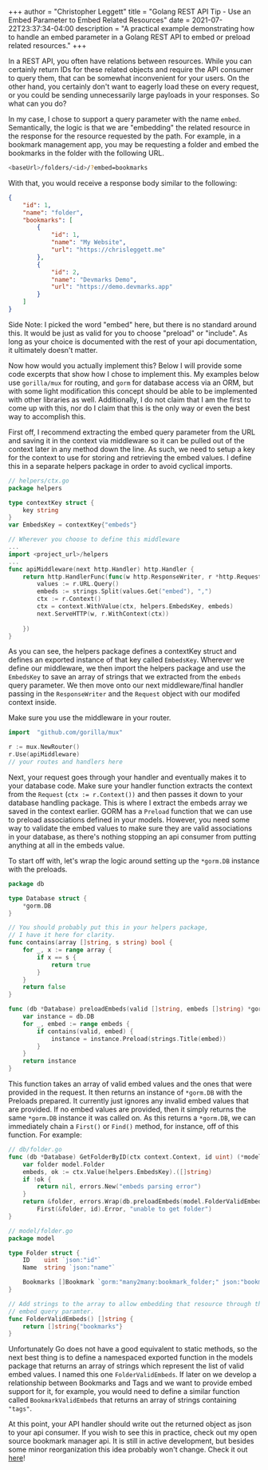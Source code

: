 +++
author = "Christopher Leggett"
title = "Golang REST API Tip - Use an Embed Parameter to Embed Related Resources"
date = 2021-07-22T23:37:34-04:00
description = "A practical example demonstrating how to handle an embed parameter in a Golang REST API to embed or preload related resources."
+++

In a REST API, you often have relations between resources. While you can certainly
return IDs for these related objects and require the API consumer to query them,
that can be somewhat inconvenient for your users. On the other hand, you certainly
don't want to eagerly load these on every request, or you could be sending
unnecessarily large payloads in your responses. So what can you do?

In my case, I chose to support a query parameter with the name `embed`. Semantically,
the logic is that we are "embedding" the related resource in the response for
the resource requested by the path. For example, in a bookmark management app,
you may be requesting a folder and embed the bookmarks in the folder
with the following URL.

```Bash
<baseUrl>/folders/<id>/?embed=bookmarks
```

With that, you would receive a response body similar to the following:

```JSON
{
    "id": 1,
    "name": "folder",
    "bookmarks": [
        {
            "id": 1,
            "name": "My Website",
            "url": "https://chrisleggett.me"
        },
        {
            "id": 2,
            "name": "Devmarks Demo",
            "url": "https://demo.devmarks.app"
        }
    ]
}
```

Side Note: I picked the word "embed" here, but there is no standard around this.
It would be just as valid for you to choose "preload" or "include". As long
as your choice is documented with the rest of your api documentation, it
ultimately doesn't matter.

Now how would you actually implement this? Below I will provide some code excerpts
that show how I chose to implement this. My examples below use `gorilla/mux` for
routing, and `gorm` for database access via an ORM, but with some light modification
this concept should be able to be implemented with other libraries as well.
Additionally, I do not claim that I am the first to come up with this, nor do
I claim that this is the only way or even the best way to accomplish this.

First off, I recommend extracting the embed query parameter from the URL and
saving it in the context via middleware so it can be pulled out of the context
later in any method down the line. As such, we need to setup a key for the
context to use for storing and retrieving the embed values. I define this
in a separate helpers package in order to avoid cyclical imports.

```Go
// helpers/ctx.go
package helpers

type contextKey struct {
	key string
}
var EmbedsKey = contextKey{"embeds"}

// Wherever you choose to define this middleware
...
import <project_url>/helpers
...
func apiMiddleware(next http.Handler) http.Handler {
	return http.HandlerFunc(func(w http.ResponseWriter, r *http.Request) {
		values := r.URL.Query()
		embeds := strings.Split(values.Get("embed"), ",")
		ctx := r.Context()
		ctx = context.WithValue(ctx, helpers.EmbedsKey, embeds)
		next.ServeHTTP(w, r.WithContext(ctx))
		
	})
}
```

As you can see, the helpers package defines a contextKey struct and defines an
exported instance of that key called `EmbedsKey`. Wherever we define our middleware,
we then import the helpers package and use the `EmbedsKey` to save an array of
strings that we extracted from the `embeds` query parameter. We then move onto
our next middleware/final handler passing in the `ResponseWriter` and the `Request`
object with our modifed context inside.

Make sure you use the middleware in your router.

```Go
import 	"github.com/gorilla/mux"

r := mux.NewRouter()
r.Use(apiMiddleware)
// your routes and handlers here
```

Next, your request goes through your handler and eventually makes it to your 
database code. Make sure your handler function extracts the context from the 
`Request` (`ctx := r.Context())` and then passes it down to your database handling package. 
This is where I extract the embeds array we saved in the context
earlier. GORM has a `Preload` function that we can use to preload associations
defined in your models. However, you need some way to validate the embed values
to make sure they are valid associations in your database, as there's nothing
stopping an api consumer from putting anything at all in the embeds value.

To start off with, let's wrap the logic around setting up the `*gorm.DB` instance
with the preloads.

```Go
package db

type Database struct {
	*gorm.DB
}

// You should probably put this in your helpers package,
// I have it here for clarity.
func contains(array []string, s string) bool {
	for _, x := range array {
		if x == s {
			return true
		}
	}
	return false
}

func (db *Database) preloadEmbeds(valid []string, embeds []string) *gorm.DB {
	var instance = db.DB
	for _, embed := range embeds {
		if contains(valid, embed) {
			instance = instance.Preload(strings.Title(embed))
		}
	}
	return instance
}
```

This function takes an array of valid embed values and the ones that were
provided in the request. It then returns an instance of `*gorm.DB` with the
Preloads prepared. It currently just ignores any invalid embed values that are
provided. If no embed values are provided, then it simply returns the same `*gorm.DB` 
instance it was called on. As this returns a `*gorm.DB`, we can immediately chain a `First()` or
`Find()` method, for instance, off of this function. For example:

```Go
// db/folder.go
func (db *Database) GetFolderByID(ctx context.Context, id uint) (*model.Folder, error) {
	var folder model.Folder
	embeds, ok := ctx.Value(helpers.EmbedsKey).([]string)
	if !ok {
		return nil, errors.New("embeds parsing error")
	}
	return &folder, errors.Wrap(db.preloadEmbeds(model.FolderValidEmbeds(), embeds).
        First(&folder, id).Error, "unable to get folder")
}

// model/folder.go
package model

type Folder struct {
    ID    uint `json:"id"`
	Name  string `json:"name"`

	Bookmarks []Bookmark `gorm:"many2many:bookmark_folder;" json:"bookmarks"`
}

// Add strings to the array to allow embedding that resource through the
// embed query paramter.
func FolderValidEmbeds() []string {
	return []string{"bookmarks"}
}
```

Unfortunately Go does not have a good equivalent to static methods, so the next
best thing is to define a namespaced exported function in the models package
that returns an array of strings which represent the list of valid embed values.
I named this one `FolderValidEmbeds`. If later on we develop a relationship
between Bookmarks and Tags and we want to provide embed support for it, for example, 
you would need to define a similar function called `BookmarkValidEmbeds` that returns 
an array of strings containing `"tags"`.

At this point, your API handler should write out the returned object as json
to your api consumer. If you wish to see this in practice, check out my open source
bookmark manager api. It is still in active development, but besides some minor
reorganization this idea probably won't change. Check it out [here](https://github.com/leggettc18/devmarks/tree/main/api)!
